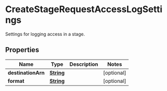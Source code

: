 

# CreateStageRequestAccessLogSettings

Settings for logging access in a stage.

## Properties

| Name | Type | Description | Notes |
|------------ | ------------- | ------------- | -------------|
|**destinationArn** | [**String**](String.md) |  |  [optional] |
|**format** | [**String**](String.md) |  |  [optional] |



